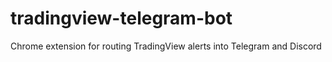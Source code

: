 # tradingview-telegram-bot
Chrome extension for routing TradingView alerts into Telegram and Discord
